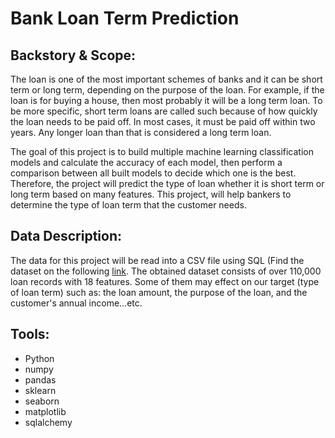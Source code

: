 # Bank Loan Term Prediction
## Backstory & Scope:
The loan is one of the most important schemes of banks and it can be short term or long term, depending on the purpose of the loan. For example, if the loan is for buying a house, then most probably it will be a long term loan. To be more specific, short term loans are called such because of how quickly the loan needs to be paid off. In most cases, it must be paid off within two years. Any longer loan than that is considered a long term loan.


The goal of this project is to build multiple machine learning classification models and calculate the accuracy of each model, then perform a comparison between all built models to decide which one is the best. Therefore, the project will predict the type of loan whether it is short term or long term based on many features. This project, will help bankers to determine the type of loan term that the customer needs.
## Data Description:
The data for this project will be read into a CSV file  using SQL (Find the dataset on the following [link](https://www.kaggle.com/panamby/bank-loan-status-dataset/data). The obtained dataset consists of over 110,000 loan records with 18 features. Some of them may effect on our target (type of loan term) such as: the loan amount, the purpose of the loan, and the customer's annual income…etc.
## Tools:
- Python 
- numpy 
- pandas
- sklearn
- seaborn
- matplotlib
- sqlalchemy
